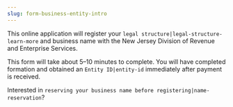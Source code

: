 ```yaml
---
slug: form-business-entity-intro
---
```

This online application will register your `legal structure|legal-structure-learn-more` and business name with the New Jersey Division of Revenue and Enterprise Services.

This form will take about 5–10 minutes to complete. You will have completed formation and obtained an `Entity ID|entity-id` immediately after payment is received.

Interested in `reserving your business name before registering|name-reservation`?